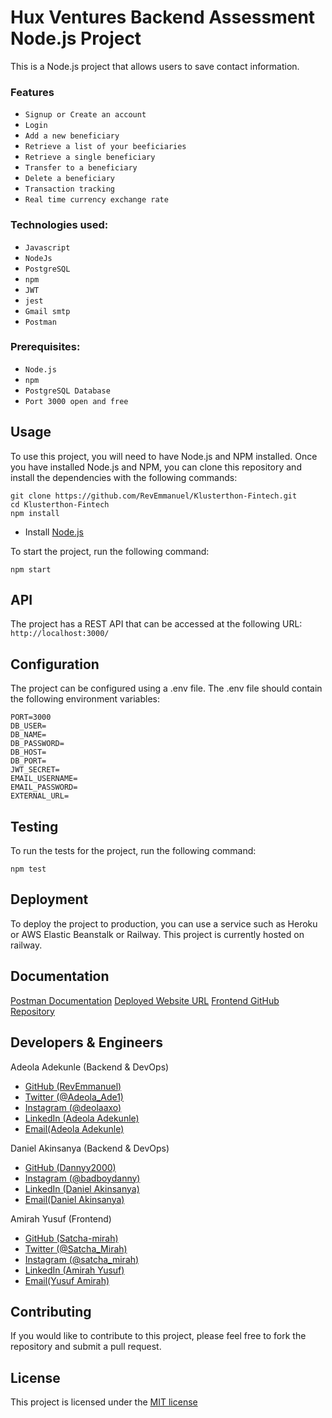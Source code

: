 # Hux Ventures Backend Assessment Node.js Project
This is a Node.js project that allows users to save contact information.

### Features
* `Signup or Create an account`
* `Login`
* `Add a new beneficiary`
* `Retrieve a list of your beeficiaries`
* `Retrieve a single beneficiary`
* `Transfer to a beneficiary`
* `Delete a beneficiary`
* `Transaction tracking`
* `Real time currency exchange rate`

### Technologies used:
* `Javascript`
* `NodeJs`
* `PostgreSQL`
* `npm`
* `JWT`
* `jest`
* `Gmail smtp`
* `Postman`

### Prerequisites:
* `Node.js`
* `npm`
* `PostgreSQL Database`
* `Port 3000 open and free`

## Usage
To use this project, you will need to have Node.js and NPM installed. Once you have installed Node.js and NPM, you can clone this repository and install the dependencies with the following commands:
```
git clone https://github.com/RevEmmanuel/Klusterthon-Fintech.git
cd Klusterthon-Fintech
npm install
```

- Install [Node.js](https://nodejs.org/en/)

To start the project, run the following command:
```
npm start
```

## API
The project has a REST API that can be accessed at the following URL:
`http://localhost:3000/`

## Configuration
The project can be configured using a .env file. The .env file should contain the following environment variables:
```properties
PORT=3000
DB_USER=
DB_NAME=
DB_PASSWORD=
DB_HOST=
DB_PORT=
JWT_SECRET=
EMAIL_USERNAME=
EMAIL_PASSWORD=
EXTERNAL_URL=
```

## Testing
To run the tests for the project, run the following command:
```
npm test
```

## Deployment
To deploy the project to production, you can use a service such as Heroku or AWS Elastic Beanstalk or Railway.
This project is currently hosted on railway.

## Documentation
[Postman Documentation](https://documenter.getpostman.com/view/24879226/2s9YJaZ4ZS)
[Deployed Website URL](https://klusterthon-fintech-app.vercel.app/)
[Frontend GitHub Repository](https://github.com/Satcha-mirah/Klusterthon-Fintech-App)

## Developers & Engineers
Adeola Adekunle (Backend & DevOps)
* [GitHub (RevEmmanuel)](https://github.com/RevEmmanuel)
* [Twitter (@Adeola_Ade1)](https://twitter.com/Adeola_Ade1)
* [Instagram (@deolaaxo)](https://www.instagram.com/deolaaxo/)
* [LinkedIn (Adeola Adekunle)](https://www.linkedin.com/in/adeola-adekunle-emmanuel/)
* [Email(Adeola Adekunle)](mailto:adeolaae1@gmail.com)

Daniel Akinsanya (Backend & DevOps)
* [GitHub (Dannyy2000)](https://github.com/Dannyy2000)
* [Instagram (@badboydanny)](https://instagram.com/badboyydanny/)
* [LinkedIn (Daniel Akinsanya)](https://www.linkedin.com/in/akinsanya-daniel/)
* [Email(Daniel Akinsanya)](mailto:danielakinsanya665@gmail.com)

Amirah Yusuf (Frontend)
* [GitHub (Satcha-mirah)](https://github.com/Satcha-mirah)
* [Twitter (@Satcha_Mirah)](https://twitter.com/Satcha_Mirah)
* [Instagram (@satcha_mirah)](https://instagram.com/satcha_mirah/)
* [LinkedIn (Amirah Yusuf)](https://www.linkedin.com/in/amirah-yusuf-372739270/)
* [Email(Yusuf Amirah)](mailto:satchaamirah@gmail.com)

## Contributing
If you would like to contribute to this project, please feel free to fork the repository and submit a pull request.

## License
This project is licensed under the [MIT license](https://opensource.org/license/mit/)